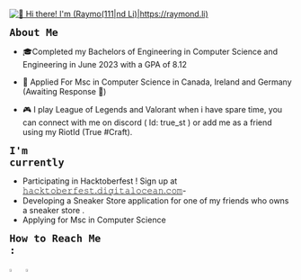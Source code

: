 [<img src="Animation4.gif" alt="👋 Hi there! I'm (Raymo(111|nd Li)|https://raymond.li)" title="👋 Hi there! I'm (Raymo(111|nd Li)|https://raymond.li)"/>](https://raymond.li/)

<code style="font-size:18px; font-weight:bold">About Me</code>
<p>

- 🎓Completed my Bachelors of Engineering in Computer Science and Engineering in June 2023 with a GPA of 8.12

- 📃 Applied For Msc in Computer Science in Canada, Ireland and Germany (Awaiting Response 🤞)

- 🎮 I play League of Legends and Valorant when i have spare time, you can connect with me on discord  ( Id: true_st ) or add me as a friend using my RiotId (True #Craft).
</p>


<code style="font-size:18px;font-weight:bold;">I'm currently</code>

- Participating in Hacktoberfest ! Sign up at <a href="https://hacktoberfest.digitalocean.com/">𝚑𝚊𝚌𝚔𝚝𝚘𝚋𝚎𝚛𝚏𝚎𝚜𝚝.𝚍𝚒𝚐𝚒𝚝𝚊𝚕𝚘𝚌𝚎𝚊𝚗.𝚌𝚘𝚖</a>- 
- Developing a Sneaker Store application for one of my friends who owns a sneaker store .
- Applying for Msc in Computer Science



<code style="font-size:18px;font-weight:bold;">How to Reach Me :</code>


<a href="https://www.linkedin.com/in/firaasahmed/" target="_blank"> <img src="https://img.icons8.com/color/48/000000/linkedin.png" width="3.5%"/></a> &nbsp; <a href="mailto:firaas.cs@gmail.com" target="_blank"> <img src="https://img.icons8.com/fluent/48/000000/gmail.png" width="3.5%"/></a>&nbsp; &nbsp;




